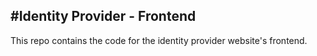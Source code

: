 #Identity Provider - Frontend
---
This repo contains the code for the identity provider website's frontend.